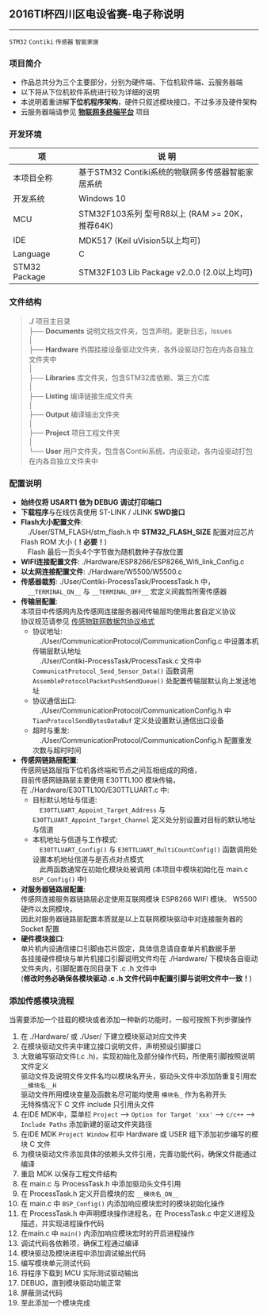 ## 2016TI杯四川区电设省赛-电子称说明
----------------------------------------------------------------------------------------
`STM32` `Contiki` `传感器` `智能家居`



### 项目简介

- 作品总共分为三个主要部分，分别为硬件端、下位机软件端、云服务器端
- 以下将从下位机软件系统进行较为详细的说明
- 本说明着重讲解**下位机程序架构**，硬件只叙述模块接口，不过多涉及硬件架构
- 云服务器端请参见 [**物联网多终端平台**](https://github.com/zthxxx/python-flask-IoT_Sensor_Web) 项目


### 开发环境

| 项            | 说 明                                                        |
| ------------- | ------------------------------------------------------------ |
| 本项目全称    | 基于STM32 Contiki系统的物联网多传感器智能家居系统 |
| 开发系统      | Windows 10                                                   |
| MCU           | STM32F103系列 型号R8以上 (RAM >= 20K，推荐64K)               |
| IDE           | MDK517 (Keil uVision5以上均可)                               |
| Language      | C                                                            |
| STM32 Package | STM32F103 Lib Package v2.0.0 (2.0以上均可)                   |

### 文件结构

>  **./**  项目主目录  
>  ├── **Documents**  说明文档文件夹，包含声明，更新日志，lssues  
>  │  
>  ├── **Hardware**   外围挂接设备驱动文件夹，各外设驱动打包在内各自独立文件夹中  
>  │  
>  ├── **Libraries**  库文件夹，包含STM32库依赖、第三方C库  
>  │  
>  ├── **Listing**    编译链接生成文件夹  
>  │  
>  ├── **Output**     编译输出文件夹  
>  │  
>  ├── **Project**    项目工程文件夹  
>  │  
>  └── **User**       用户文件夹，包含各Contiki系统、内设驱动，各内设驱动打包在内各自独立文件夹中  



### 配置说明

* **始终仅将 USART1 做为 DEBUG 调试打印端口**
* **下载程序**与在线仿真使用 ST-LINK / JLINK **SWD接口**
* **Flash大小配置文件**:  
    　./User/STM_FLASH/stm_flash.h 中 **STM32_FLASH_SIZE** 配置对应芯片 Flash ROM 大小 (**！必要！**)   
    　Flash 最后一页头4个字节做为随机数种子存放位置  
* **WIFI连接配置文件**:  ./Hardware/ESP8266/ESP8266_Wifi_link_Config.c
* **以太网连接配置文件**:  ./Hardware/W5500/W5500.c
* **传感器裁剪**:   ./User/Contiki-ProcessTask/ProcessTask.h 中，  
    　`__TERMINAL_ON__` 与 `__TERMINAL_OFF__` 宏定义间裁剪所需传感器  
* **传输层配置**:   
    本项目中传感网内及传感网连接服务器间传输层均使用此套自定义协议  
    协议规范请参见 [传感物联网数据包协议格式](./Documents/传感物联网数据包协议格式.docx)  
    * 协议地址:  
        　./User/CommunicationProtocol/CommunicationConfig.c 中设置本机传输层默认地址  
        　./User/Contiki-ProcessTask/ProcessTask.c 文件中 `CommunicatProtocol_Send_Sensor_Data()` 函数调用 `AssembleProtocolPacketPushSendQueue()` 处配置传输层默认向上发送地址  
    * 协议通信出口:  
        　./User/CommunicationProtocol/CommunicationConfig.h 中 `TianProtocolSendBytesDataBuf` 定义处设置默认通信出口设备  
    * 超时与重发:  
         　./User/CommunicationProtocol/CommunicationConfig.h 配置重发次数与超时时间  
* **传感网链路层配置**:  
    传感网链路层指下位机各终端和节点之间互相组成的网络，  
    目前传感网链路层主要使用 E30TTL100 模块传输，  
    在 ./Hardware/E30TTL100/E30TTLUART.c 中:  
    * 目标默认地址与信道:  
        　`E30TTLUART_Appoint_Target_Address` 与 `E30TTLUART_Appoint_Target_Channel` 定义处分别设置对目标的默认地址与信道  
    * 本机地址与信道与工作模式:  
        　`E30TTLUART_Config()` 与 `E30TTLUART_MultiCountConfig()` 函数调用处设置本机地址信道与是否点对点模式  
        　此两函数通常在初始化模块处被调用 (本项目中模块初始化在 main.c `BSP_Config()` 中)  
* **对服务器链路层配置**:  
    传感网连接服务器链路层必定使用互联网模块 ESP8266 WIFI 模块、 W5500 硬件以太网模块，  
    因此对服务器链路层配置本质就是以上互联网模块驱动中对连接服务器的 Socket 配置  
* **硬件模块接口**:  
    单片机内设通信接口引脚由芯片固定，具体信息请自查单片机数据手册  
    各挂接硬件模块与单片机接口引脚说明文件均在 ./Hardware/ 下模块各自驱动文件夹内，引脚配置在同目录下 .c .h 文件中  
    (**修改时务必确保各模块驱动 .c .h 文件代码中配置引脚与说明文件中一致！**)  


### 添加传感模块流程

当需要添加一个挂载的模块或者添加一种新的功能时，一般可按照下列步骤操作 

1.  在 ./Hardware/ 或 ./User/ 下建立模块驱动对应文件夹  
2.  在模块驱动文件夹中建立接口说明文件，声明预设引脚接口  
3.  大致编写驱动文件(.c .h)，实现初始化及部分操作代码，所使用引脚按照说明文件定义  
     驱动文件及说明文件文件名均以模块名开头，驱动头文件中添加防重复引用宏 `__模块名__H`  
     驱动文件所用模块变量及函数名尽可能均使用 `模块名_` 作为名称开头  
     无特殊情况下 C 文件 include 只引用头文件  
4.  在IDE MDK中，菜单栏 `Project` --> `Option for Target 'xxx'` --> `c/c++` --> `Include Paths` 添加新建的驱动文件夹路径  
5.  在IDE MDK `Project Window` 栏中 Hardware 或 USER 组下添加初步编写的模块 C 文件  
6.  为模块驱动文件添加具体的依赖头文件引用，完善功能代码，确保文件能通过编译  
7.  重启 MDK 以保存工程文件结构  
8.  在 main.c 与 ProcessTask.h 中添加驱动头文件引用  
9.  在 ProcessTask.h 定义开启模块的宏 `__模块名_ON__`  
10.  在 main.c 中 `BSP_Config()` 内添加响应模块宏时的模块初始化操作  
11.  在 ProcessTask.h 中声明模块操作进程名，在 ProcessTask.c 中定义进程及描述，并实现进程操作代码  
12.  在main.c 中 `main()` 内添加响应模块宏时的开启进程操作  
13.  调试代码各依赖项，确保工程通过编译  
14.  模块驱动及模块进程中添加调试输出代码  
15.  编写模块单元测试代码  
16.  将程序下载到 MCU 实际测试驱动输出  
17.  DEBUG，直到模块驱动功能正常  
18.  屏蔽测试代码  
19.  至此添加一个模块完成  












